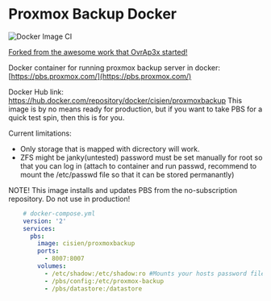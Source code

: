 
# Proxmox Backup Docker
![Docker Image CI](https://github.com/cisien/ProxmoxBackupDocker/workflows/Docker%20Image%20CI/badge.svg?branch=master)

[Forked from the awesome work that OvrAp3x started!](https://github.com/OvrAp3x/ProxmoxBackupDocker)


Docker container for running proxmox backup server in docker: [https://pbs.proxmox.com/](https://pbs.proxmox.com/)

Docker Hub link: https://hub.docker.com/repository/docker/cisien/proxmoxbackup
This image is by no means ready for production, but if you want to take PBS for a quick test spin, then this is for you.

Current limitations:

 - Only storage that is mapped with dicrectory will work.
 - ZFS might be janky(untested) password must be set manually for root
   so that you can log in (attach to container and run passwd, recommend
   to mount the /etc/passwd file so that it can be stored permanantly)

NOTE! This image installs and updates PBS from the no-subscription repository. Do not use in production!

```yml
    # docker-compose.yml
    version: '2'
    services:
      pbs:
        image: cisien/proxmoxbackup
        ports:
          - 8007:8007
        volumes:
          - /etc/shadow:/etc/shadow:ro #Mounts your hosts password file as read-only, your host root password can be used to sign in
          - /pbs/config:/etc/proxmox-backup
          - /pbs/datastore:/datastore
```

